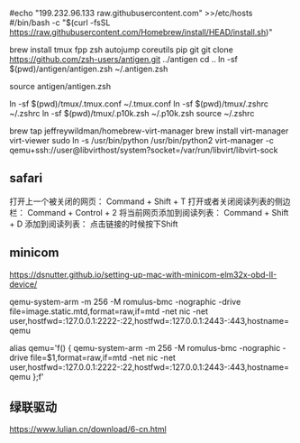 #echo "199.232.96.133 raw.githubusercontent.com" >>/etc/hosts
#/bin/bash -c "$(curl -fsSL https://raw.githubusercontent.com/Homebrew/install/HEAD/install.sh)"

brew install tmux fpp zsh autojump coreutils pip git
git clone https://github.com/zsh-users/antigen.git  ../antigen
cd ..
ln -sf $(pwd)/antigen/antigen.zsh ~/.antigen.zsh

source antigen/antigen.zsh

ln -sf $(pwd)/tmux/.tmux.conf ~/.tmux.conf
ln -sf $(pwd)/tmux/.zshrc ~/.zshrc
ln -sf $(pwd)/tmux/.p10k.zsh ~/.p10k.zsh
source ~/.zshrc

brew tap jeffreywildman/homebrew-virt-manager
brew install virt-manager virt-viewer
sudo ln -s /usr/bin/python /usr/bin/python2
virt-manager -c qemu+ssh://user@libvirthost/system?socket=/var/run/libvirt/libvirt-sock


## safari

打开上一个被关闭的网页： Command + Shift + T
打开或者关闭阅读列表的侧边栏： Command + Control + 2
将当前网页添加到阅读列表： Command + Shift + D
添加到阅读列表： 点击链接的时候按下Shift

## minicom
https://dsnutter.github.io/setting-up-mac-with-minicom-elm32x-obd-II-device/

qemu-system-arm -m 256 -M romulus-bmc -nographic -drive file=image.static.mtd,format=raw,if=mtd -net nic -net user,hostfwd=:127.0.0.1:2222-:22,hostfwd=:127.0.0.1:2443-:443,hostname=qemu

alias qemu='f() { qemu-system-arm -m 256 -M romulus-bmc -nographic -drive file=$1,format=raw,if=mtd -net nic -net user,hostfwd=:127.0.0.1:2222-:22,hostfwd=:127.0.0.1:2443-:443,hostname=qemu };f'

## 绿联驱动

https://www.lulian.cn/download/6-cn.html
